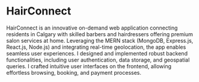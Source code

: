 # HairConnect


HairConnect is an innovative on-demand web application connecting residents in Calgary with skilled barbers and hairdressers offering premium salon services at home. Leveraging the MERN stack (MongoDB, Express.js, React.js, Node.js) and integrating real-time geolocation, the app enables seamless user experiences. I designed and implemented robust backend functionalities, including user authentication, data storage, and geospatial queries. I crafted intuitive user interfaces on the frontend, allowing effortless browsing, booking, and payment processes.

